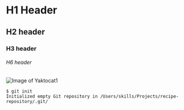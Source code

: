 # H1 Header
## H2 header
### H3 header
###### H6 header
![Image of Yaktocat1](https://octodex.github.com/images/yaktocat.png)


```
$ git init
Initialized empty Git repository in /Users/skills/Projects/recipe-repository/.git/
```
